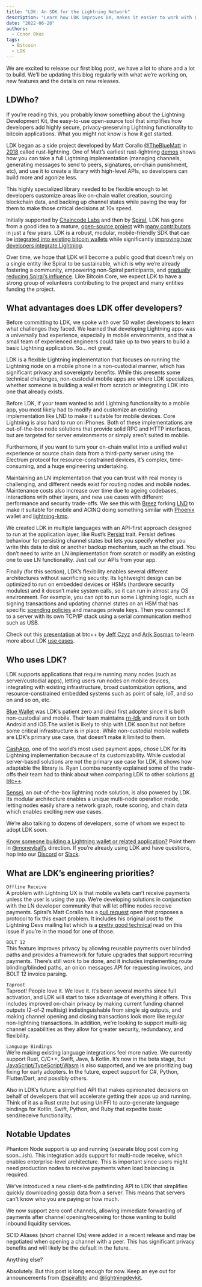 ```yaml
---
title: "LDK: An SDK for the Lightning Network"
description: "Learn how LDK improves DX, makes it easier to work with Lightning functionality, and makes building faster for your entire team in our newly launched blog."
date: "2022-06-20"
authors:
  - Conor Okus
tags:
  - Bitcoin
  - LDK
---  
```

We are excited to release our first blog post, we have a lot to share and a lot to build. We’ll be updating this blog regularly with what we’re working on, new features and the details on new releases. 
  
## LDWho?  

If you’re reading this, you probably know something about the Lightning Development Kit, the easy-to-use open-source tool that simplifies how developers add highly secure, privacy-preserving Lightning functionality to bitcoin applications. What you might not know is how it got started. 

LDK began as a side project developed by Matt Corallo [@TheBlueMatt](https://twitter.com/TheBlueMatt) in [2018](https://github.com/lightningdevkit/rust-lightning/commit/6185a2819090bd077954244c5e2adaab5efcaa1a) called rust-lightning. One of Matt’s earliest rust-lightning [demos](https://www.youtube.com/watch?v=bfAz0vYlDAI) shows how you can take a full Lightning implementation (managing channels, generating messages to send to peers, signatures, on-chain punishment, etc), and use it to create a library with high-level APIs, so developers can build more and agonize less.

This highly specialized library needed to be flexible enough to let developers customize areas like on-chain wallet creation, sourcing blockchain data, and backing up channel states while paving the way for them to make those critical decisions at 10x speed. 

Initially supported by [Chaincode Labs](https://chaincode.com/) and then by [Spiral](https://spiral.xyz/), LDK has gone from a good idea to a mature, [open-source project](https://github.com/lightningdevkit) with [many contributors](https://github.com/lightningdevkit/rust-lightning/graphs/contributors) in just a few years. LDK is a robust, modular, mobile-friendly SDK that can be [integrated into existing bitcoin wallets](https://vimeo.com/showcase/8372504/video/412818125) while significantly [improving how developers integrate Lightning](https://bitcointv.com/w/sy6s9vVCmDvXr46YtbYcXM). 

Over time, we hope that LDK will become a public good that doesn’t rely on a single entity like Spiral to be sustainable, which is why we’re already fostering a community, empowering non-Spiral participants, and [gradually reducing Spiral’s influence](https://spiral.xyz/blog/a-framework-for-sustainable-open-source-bitcoin-development/). Like Bitcoin Core, we expect LDK to have a strong group of volunteers contributing to the project and many entities funding the project. 


## What advantages does LDK offer developers?

Before committing to LDK, we spoke with over 50 wallet developers to learn what challenges they faced. We learned that developing Lightning apps was a universally bad experience, especially in mobile environments, and that a small team of experienced engineers could take up to two years to build a basic Lightning application. So… not great. 

LDK is a flexible Lightning implementation that focuses on running the Lightning node on a mobile phone in a non-custodial manner, which has significant privacy and sovereignty benefits. While this presents some technical challenges, non-custodial mobile apps are where LDK specializes, whether someone is building a wallet from scratch or integrating LDK into one that already exists.

Before LDK, if your team wanted to add Lightning functionality to a mobile app, you most likely had to modify and customize an existing implementation like LND to make it suitable for mobile devices. Core Lightning is also hard to run on iPhones. Both of these implementations are out-of-the-box node solutions that provide solid RPC and HTTP interfaces, but are targeted for server environments or simply aren’t suited to mobile. 

Furthermore, if you want to turn your on-chain wallet into a unified wallet experience or source chain data from a third-party server using the Electrum protocol for resource-constrained devices, it’s complex, time-consuming, and a huge engineering undertaking.

Maintaining an LN implementation that you can trust with real money is challenging, and different needs exist for routing nodes and mobile nodes. Maintenance costs also increase over time due to ageing codebases, interactions with other layers, and new use cases with different performance and security trade-offs. We see this with [Breez](https://github.com/breez/breezmobile) forking [LND](https://github.com/breez/lnd) to make it suitable for mobile and ACINQ doing something similar with [Phoenix](https://github.com/ACINQ/phoenix) wallet and [lightning-kmp](https://github.com/ACINQ/lightning-kmp).  

We created LDK in multiple languages with an API-first approach designed to run at the application layer, like Rust’s [Persist](https://docs.rs/lightning/latest/lightning/chain/chainmonitor/trait.Persist.html) trait. Persist defines behaviour for persisting channel states but lets you specify whether you write this data to disk or another backup mechanism, such as the cloud. You don’t need to write an LN implementation from scratch or modify an existing one to use LN functionality. Just call our APIs from your app.

Finally (for this section), LDK’s flexibility enables several different architectures without sacrificing security. Its lightweight design can be optimized to run on embedded devices or HSMs (hardware security modules) and it doesn’t make system calls, so it can run in almost any OS environment. For example, you can opt to run some Lightning logic, such as signing transactions and updating channel states on an HSM that has specific [spending policies](https://gitlab.com/lightning-signer/docs/-/blob/master/README.md) and manages private keys. Then you connect it to a server with its own TCP/IP stack using a serial communication method such as USB. 

Check out this [presentation](https://www.youtube.com/watch?v=9-81tobFSKg) at btc++ by [Jeff Czyz](https://twitter.com/jkczyz) and [Arik Sosman](https://twitter.com/arikaleph) to learn more about LDK [use cases](https://lightningdevkit.org/introduction/use_cases/).
## Who uses LDK?

LDK supports applications that require running many nodes (such as server/custodial apps), letting users run nodes on mobile devices, integrating with existing infrastructure, broad customization options, and resource-constrained embedded systems such as point of sale, IoT, and so on and so on, etc.  

[Blue Wallet](https://bluewallet.io) was LDK’s patient zero and ideal first adopter since it is both non-custodial and mobile. Their team maintains [rn-ldk](https://github.com/BlueWallet/rn-ldk) and runs it on both Android and iOS.The wallet is likely to ship with LDK soon but not before some critical infrastructure is in place. While non-custodial mobile wallets are LDK’s primary use case, that doesn’t make it limited to them.

[CashApp](https://cash.app), one of the world’s most used payment apps, chose LDK for its Lightning implementation because of its customizability. While custodial server-based solutions are not the primary use case for LDK, it shows how adaptable the library is. Ryan Loomba recently explained some of the trade-offs their team had to think about when comparing LDK to other solutions [at btc++](https://www.youtube.com/watch?v=5YmfEgh-LC8&t=2442s).

[Sensei](https://l2.technology/sensei), an out-of-the-box lightning node solution, is also powered by LDK. Its modular architecture enables a unique multi-node operation mode, letting nodes easily share a network graph, route scoring, and chain data which enables exciting new use cases.

We’re also talking to dozens of developers, some of whom we expect to adopt LDK soon. 

[Know someone building a Lightning wallet or related application?](https://github.com/orgs/lightningdevkit/discussions/1554) Point them in [@moneyball’s](https://twitter.com/moneyball) direction. If you’re already using LDK and have questions, hop into our [Discord](https://twitter.com/moneyball) or [Slack](https://join.slack.com/t/lightningdevkit/shared_invite/zt-tte36cb7-r5f41MDn3ObFtDu~N9dCrQ).

## What are LDK’s engineering priorities?

`Offline Receive`  
A problem with Lightning UX is that mobile wallets can’t receive payments unless the user is using the app. We’re developing solutions in conjunction with the LN developer community that will let offline nodes receive payments. Spiral’s Matt Corallo has a [pull request](https://github.com/lightning/bolts/pull/989) open that proposes a protocol to fix this exact problem. It includes his original post to the Lightning Devs mailing list which is a [pretty good technical](https://lists.linuxfoundation.org/pipermail/lightning-dev/2021-October/003307.html) read on this issue if you’re in the mood for one of those.

`BOLT 12`  
This feature improves privacy by allowing reusable payments over blinded paths and provides a framework for future upgrades that support recurring payments. There’s still work to be done, and it includes implementing route blinding/blinded paths, an onion messages API for requesting invoices, and BOLT 12 invoice parsing. 

`Taproot`  
Taproot! People love it. We love it. It’s been several months since full activation, and LDK will start to take advantage of everything it offers. This includes improved on-chain privacy by making current funding channel outputs (2-of-2 multisig) indistinguishable from single sig outputs, and making channel opening and closing transactions look more like regular non-lightning transactions. In addition, we’re looking to support multi-sig channel capabilities as they allow for greater security, redundancy, and flexibility.

`Language Bindings`  
We’re making existing language integrations feel more native. We currently support Rust, C/C++, Swift, Java, & Kotlin. It’s now in the beta stage, but [JavaScript/TypeScript/Wasm](https://www.npmjs.com/package/lightningdevkit) is also supported, and we are prioritizing bug fixing for early adopters. In the future, expect support for C#, Python, Flutter/Dart, and possibly others.

Also in LDK’s future: a simplified API that makes opinionated decisions on behalf of developers that will accelerate getting their apps up and running. Think of it as a Rust crate but using UniFFI to auto-generate language bindings for Kotlin, Swift, Python, and Ruby that expedite basic send/receive functionality.

## Notable Updates
Phantom Node support is up and running (separate blog post coming soon…ish). This integration adds support for multi-node receive, which enables enterprise-level architecture. This is important since users might need production nodes to receive payments when load balancing is required.

We've introduced a new client-side pathfinding API to LDK that simplifies quickly downloading gossip data from a server. This means that servers can't know who you are paying or how much.

We now support zero conf channels, allowing immediate forwarding of payments after channel opening/receiving for those wanting to build inbound liquidity services.    

SCID Aliases (short channel IDs) were added in a recent release and may be negotiated when opening a channel with a peer. This has significant privacy benefits and will likely be the default in the future. 


Anything else?

Absolutely. But this post is long enough for now. Keep an eye out for announcements from [@spiralbtc](https://twitter.com/spiralbtc) and [@lightningdevkit](https://twitter.com/lightningdevkit).

